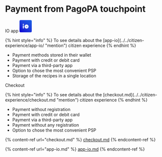 # Payment from PagoPA touchpoint

IO app <img src="../../.gitbook/assets/image (45).png" alt="" data-size="line">

{% hint style="info" %}
To see details about the \[app-io]\(../../citizen-experience/app-io/ "mention") citizen experience
{% endhint %}

* Payment methods stored in their wallet
* Payment with credit or debit card
* Payment via a third-party app
* Option to chose the most convenient PSP
* Storage of the recipes in a single location

Checkout

{% hint style="info" %}
To see details about the \[checkout.md]\(../../citizen-experience/checkout.md "mention") citizen experience
{% endhint %}

* Payment without registration
* Payment with credit or debit card
* Payment via a third-party app
* Payment without any registration
* Option to chose the most convenient PSP

{% content-ref url="checkout.md" %}
[checkout.md](checkout.md)
{% endcontent-ref %}

{% content-ref url="app-io.md" %}
[app-io.md](app-io.md)
{% endcontent-ref %}
